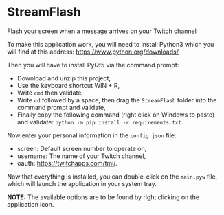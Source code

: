 # StreamFlash
Flash your screen when a message arrives on your Twitch channel

To make this application work, you will need to install Python3 which you will find at this address: https://www.python.org/downloads/

Then you will have to install PyQt5 via the command prompt:
 - Download and unzip this project,
 - Use the keyboard shortcut WIN + R,
 - Write `cmd` then validate,
 - Write `cd` followed by a space, then drag the `StreamFlash` folder into the command prompt and validate,
 - Finally copy the following command (right click on Windows to paste) and validate: `python -m pip install -r requirements.txt`.

Now enter your personal information in the `config.json` file:
 - screen: Default screen number to operate on,
 - username: The name of your Twitch channel,
 - oauth: https://twitchapps.com/tmi/.

Now that everything is installed, you can double-click on the `main.pyw` file, which will launch the application in your system tray.

__NOTE:__ The available options are to be found by right clicking on the application icon.
